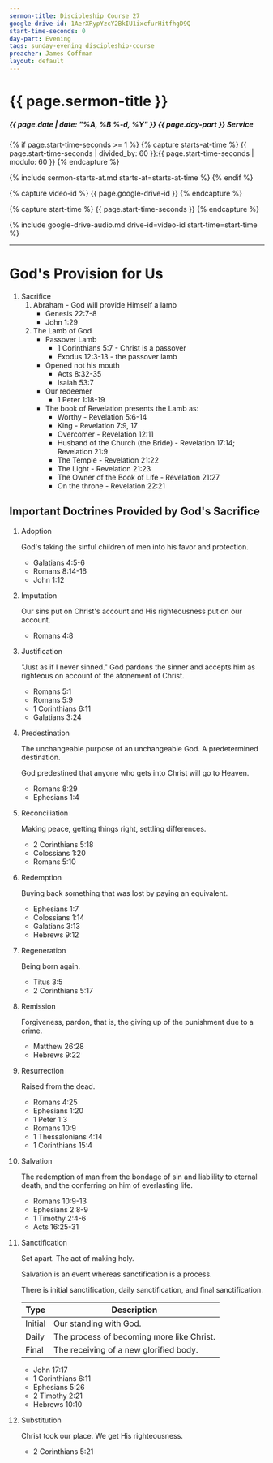 ```yaml
---
sermon-title: Discipleship Course 27
google-drive-id: 1AerXRypYzcY2BkIU1ixcfurHitfhgD9Q
start-time-seconds: 0
day-part: Evening
tags: sunday-evening discipleship-course
preacher: James Coffman
layout: default
---
```


# {{ page.sermon-title }}

##### {{ page.date | date: "%A, %B %-d, %Y" }} {{ page.day-part }} Service

{% if page.start-time-seconds >= 1 %}
{% capture starts-at-time %}
{{ page.start-time-seconds | divided_by: 60 }}:{{ page.start-time-seconds | modulo: 60 }}
{% endcapture %}

{% include sermon-starts-at.md starts-at=starts-at-time %}
{% endif %}

{% capture video-id %}
{{ page.google-drive-id }}
{% endcapture %}

{% capture start-time %}
{{ page.start-time-seconds }}
{% endcapture %}

{% include google-drive-audio.md drive-id=video-id start-time=start-time %}

***

# God's Provision for Us

1. Sacrifice
    1. Abraham - God will provide Himself a lamb
        - Genesis 22:7-8
        - John 1:29
    2. The Lamb of God
        - Passover Lamb
            - 1 Corinthians 5:7 - Christ is a passover
            - Exodus 12:3-13 - the passover lamb
        - Opened not his mouth
            - Acts 8:32-35
            - Isaiah 53:7
        - Our redeemer
            - 1 Peter 1:18-19
        - The book of Revelation presents the Lamb as:
            - Worthy - Revelation 5:6-14
            - King - Revelation 7:9, 17
            - Overcomer - Revelation 12:11
            - Husband of the Church (the Bride) - Revelation 17:14; Revelation 21:9
            - The Temple - Revelation 21:22
            - The Light - Revelation 21:23
            - The Owner of the Book of Life - Revelation 21:27
            - On the throne - Revelation 22:21

## Important Doctrines Provided by God's Sacrifice

1. Adoption

    God's taking the sinful children of men into his favor and protection.
    - Galatians 4:5-6
    - Romans 8:14-16
    - John 1:12

2. Imputation

    Our sins put on Christ's account and His righteousness put on our account.
    - Romans 4:8

3. Justification

    "Just as if I never sinned." God pardons the sinner and accepts him as righteous on account of the atonement of Christ.
    - Romans 5:1
    - Romans 5:9
    - 1 Corinthians 6:11
    - Galatians 3:24

4. Predestination

    The unchangeable purpose of an unchangeable God. A predetermined destination.

    God predestined that anyone who gets into Christ will go to Heaven.
    - Romans 8:29
    - Ephesians 1:4

5. Reconciliation

    Making peace, getting things right, settling differences.
    - 2 Corinthians 5:18
    - Colossians 1:20
    - Romans 5:10

6. Redemption

    Buying back something that was lost by paying an equivalent.
    - Ephesians 1:7
    - Colossians 1:14
    - Galatians 3:13
    - Hebrews 9:12

7. Regeneration

    Being born again.
    - Titus 3:5
    - 2 Corinthians 5:17

8. Remission

    Forgiveness, pardon, that is, the giving up of the punishment due to a crime.
    - Matthew 26:28
    - Hebrews 9:22

9. Resurrection

    Raised from the dead.
    - Romans 4:25
    - Ephesians 1:20
    - 1 Peter 1:3
    - Romans 10:9
    - 1 Thessalonians 4:14
    - 1 Corinthians 15:4

10. Salvation

    The redemption of man from the bondage of sin and liablility to eternal death, and the conferring on him of everlasting life.
    - Romans 10:9-13
    - Ephesians 2:8-9
    - 1 Timothy 2:4-6
    - Acts 16:25-31

11. Sanctification

    Set apart. The act of making holy.
    
    Salvation is an event whereas sanctification is a process.

    There is initial sanctification, daily sanctification, and final sanctification.

    | Type | Description |
    --- | --- |
    | Initial | Our standing with God. |
    | Daily | The process of becoming more like Christ. |
    | Final | The receiving of a new glorified body. |

    - John 17:17
    - 1 Corinthians 6:11
    - Ephesians 5:26
    - 2 Timothy 2:21
    - Hebrews 10:10

12. Substitution

    Christ took our place. We get His righteousness.
    - 2 Corinthians 5:21